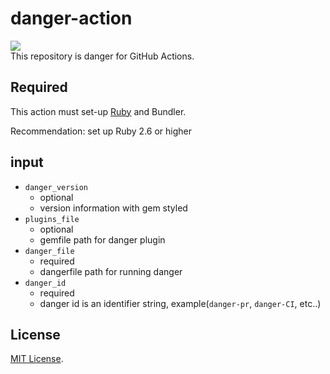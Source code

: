 # danger-action
![](https://github.com/MeilCli/danger-action/workflows/CI/badge.svg)  
This repository is danger for GitHub Actions.

## Required
This action must set-up [Ruby](https://github.com/actions/setup-ruby) and Bundler.

Recommendation: set up Ruby 2.6 or higher

## input
- `danger_version`
  - optional
  - version information with gem styled
- `plugins_file`
  - optional
  - gemfile path for danger plugin
- `danger_file`
  - required
  - dangerfile path for running danger
- `danger_id`
  - required
  - danger id is an identifier string, example(`danger-pr`, `danger-CI`, etc..)

## License
[MIT License](LICENSE).